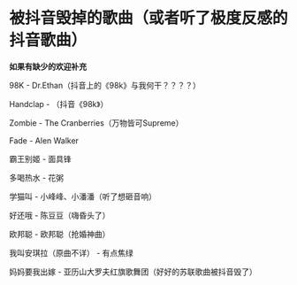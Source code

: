 # 被抖音毁掉的歌曲（或者听了极度反感的抖音歌曲）

**如果有缺少的欢迎补充**

98K - Dr.Ethan（抖音上的《98k》与我何干？？？？）

Handclap - （抖音《98k》）

Zombie - The Cranberries（万物皆可Supreme）

Fade - Alen Walker

霸王别姬 - 面具锋

多喝热水 - 花粥

学猫叫 - 小峰峰、小潘潘（听了想砸音响）

好还哦 - 陈豆豆（嗨昏头了）

欧邦聪 - 欧邦聪（抢婚神曲）

我叫安琪拉（原曲不详） -  有点焦绿

妈妈要我出嫁 - 亚历山大罗夫红旗歌舞团（好好的苏联歌曲被抖音毁了）
